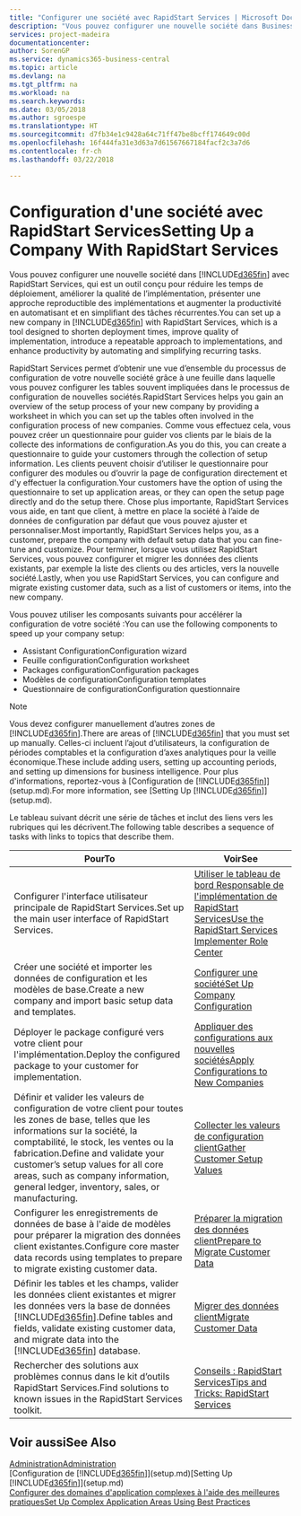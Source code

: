 ```yaml
---
title: "Configurer une société avec RapidStart Services | Microsoft Docs"
description: "Vous pouvez configurer une nouvelle société dans Business Central avec RapidStart Services, qui est un outil conçu pour réduire les temps de déploiement, améliorer la qualité de l’implémentation, présenter une approche reproductible des implémentations et augmenter la productivité en automatisant et en simplifiant des tâches récurrentes."
services: project-madeira
documentationcenter: 
author: SorenGP
ms.service: dynamics365-business-central
ms.topic: article
ms.devlang: na
ms.tgt_pltfrm: na
ms.workload: na
ms.search.keywords: 
ms.date: 03/05/2018
ms.author: sgroespe
ms.translationtype: HT
ms.sourcegitcommit: d7fb34e1c9428a64c71ff47be8bcff174649c00d
ms.openlocfilehash: 16f444fa31e3d63a7d61567667184facf2c3a7d6
ms.contentlocale: fr-ch
ms.lasthandoff: 03/22/2018

---
```

# <a name="setting-up-a-company-with-rapidstart-services"></a><span data-ttu-id="1f976-103">Configuration d'une société avec RapidStart Services</span><span class="sxs-lookup"><span data-stu-id="1f976-103">Setting Up a Company With RapidStart Services</span></span>
<span data-ttu-id="1f976-104">Vous pouvez configurer une nouvelle société dans [!INCLUDE[d365fin](includes/d365fin_md.md)] avec RapidStart Services, qui est un outil conçu pour réduire les temps de déploiement, améliorer la qualité de l’implémentation, présenter une approche reproductible des implémentations et augmenter la productivité en automatisant et en simplifiant des tâches récurrentes.</span><span class="sxs-lookup"><span data-stu-id="1f976-104">You can set up a new company in [!INCLUDE[d365fin](includes/d365fin_md.md)] with RapidStart Services, which is a tool designed to shorten deployment times, improve quality of implementation, introduce a repeatable approach to implementations, and enhance productivity by automating and simplifying recurring tasks.</span></span>  

<span data-ttu-id="1f976-105">RapidStart Services permet d’obtenir une vue d’ensemble du processus de configuration de votre nouvelle société grâce à une feuille dans laquelle vous pouvez configurer les tables souvent impliquées dans le processus de configuration de nouvelles sociétés.</span><span class="sxs-lookup"><span data-stu-id="1f976-105">RapidStart Services helps you gain an overview of the setup process of your new company by providing a worksheet in which you can set up the tables often involved in the configuration process of new companies.</span></span> <span data-ttu-id="1f976-106">Comme vous effectuez cela, vous pouvez créer un questionnaire pour guider vos clients par le biais de la collecte des informations de configuration.</span><span class="sxs-lookup"><span data-stu-id="1f976-106">As you do this, you can create a questionnaire to guide your customers through the collection of setup information.</span></span> <span data-ttu-id="1f976-107">Les clients peuvent choisir d’utiliser le questionnaire pour configurer des modules ou d’ouvrir la page de configuration directement et d'y effectuer la configuration.</span><span class="sxs-lookup"><span data-stu-id="1f976-107">Your customers have the option of using the questionnaire to set up application areas, or they can open the setup page directly and do the setup there.</span></span> <span data-ttu-id="1f976-108">Chose plus importante, RapidStart Services vous aide, en tant que client, à mettre en place la société à l’aide de données de configuration par défaut que vous pouvez ajuster et personnaliser.</span><span class="sxs-lookup"><span data-stu-id="1f976-108">Most importantly, RapidStart Services helps you, as a customer, prepare the company with default setup data that you can fine-tune and customize.</span></span> <span data-ttu-id="1f976-109">Pour terminer, lorsque vous utilisez RapidStart Services, vous pouvez configurer et migrer les données des clients existants, par exemple la liste des clients ou des articles, vers la nouvelle société.</span><span class="sxs-lookup"><span data-stu-id="1f976-109">Lastly, when you use RapidStart Services, you can configure and migrate existing customer data, such as a list of customers or items, into the new company.</span></span>

<span data-ttu-id="1f976-110">Vous pouvez utiliser les composants suivants pour accélérer la configuration de votre société :</span><span class="sxs-lookup"><span data-stu-id="1f976-110">You can use the following components to speed up your company setup:</span></span>  

-   <span data-ttu-id="1f976-111">Assistant Configuration</span><span class="sxs-lookup"><span data-stu-id="1f976-111">Configuration wizard</span></span>  
-   <span data-ttu-id="1f976-112">Feuille configuration</span><span class="sxs-lookup"><span data-stu-id="1f976-112">Configuration worksheet</span></span>  
-   <span data-ttu-id="1f976-113">Packages configuration</span><span class="sxs-lookup"><span data-stu-id="1f976-113">Configuration packages</span></span>  
-   <span data-ttu-id="1f976-114">Modèles de configuration</span><span class="sxs-lookup"><span data-stu-id="1f976-114">Configuration templates</span></span>  
-   <span data-ttu-id="1f976-115">Questionnaire de configuration</span><span class="sxs-lookup"><span data-stu-id="1f976-115">Configuration questionnaire</span></span>  

> [!Note]  
>  <span data-ttu-id="1f976-116">Vous devez configurer manuellement d’autres zones de [!INCLUDE[d365fin](includes/d365fin_md.md)].</span><span class="sxs-lookup"><span data-stu-id="1f976-116">There are areas of [!INCLUDE[d365fin](includes/d365fin_md.md)] that you must set up manually.</span></span> <span data-ttu-id="1f976-117">Celles-ci incluent l’ajout d’utilisateurs, la configuration de périodes comptables et la configuration d’axes analytiques pour la veille économique.</span><span class="sxs-lookup"><span data-stu-id="1f976-117">These include adding users, setting up accounting periods, and setting up dimensions for business intelligence.</span></span> <span data-ttu-id="1f976-118">Pour plus d'informations, reportez-vous à [Configuration de [!INCLUDE[d365fin](includes/d365fin_md.md)]](setup.md).</span><span class="sxs-lookup"><span data-stu-id="1f976-118">For more information, see [Setting Up [!INCLUDE[d365fin](includes/d365fin_md.md)]](setup.md).</span></span>

 <span data-ttu-id="1f976-119">Le tableau suivant décrit une série de tâches et inclut des liens vers les rubriques qui les décrivent.</span><span class="sxs-lookup"><span data-stu-id="1f976-119">The following table describes a sequence of tasks with links to topics that describe them.</span></span>

|<span data-ttu-id="1f976-120">**Pour**</span><span class="sxs-lookup"><span data-stu-id="1f976-120">**To**</span></span>|<span data-ttu-id="1f976-121">**Voir**</span><span class="sxs-lookup"><span data-stu-id="1f976-121">**See**</span></span>|  
|------------|-------------|  
|<span data-ttu-id="1f976-122">Configurer l'interface utilisateur principale de RapidStart Services.</span><span class="sxs-lookup"><span data-stu-id="1f976-122">Set up the main user interface of RapidStart Services.</span></span>|[<span data-ttu-id="1f976-123">Utiliser le tableau de bord Responsable de l'implémentation de RapidStart Services</span><span class="sxs-lookup"><span data-stu-id="1f976-123">Use the RapidStart Services Implementer Role Center</span></span>](admin-how-to-use-the-rapidstart-services-role-center-to-track-progress.md)|  
|<span data-ttu-id="1f976-124">Créer une société et importer les données de configuration et les modèles de base.</span><span class="sxs-lookup"><span data-stu-id="1f976-124">Create a new company and import basic setup data and templates.</span></span>|[<span data-ttu-id="1f976-125">Configurer une société</span><span class="sxs-lookup"><span data-stu-id="1f976-125">Set Up Company Configuration</span></span>](admin-set-up-company-configuration.md)|  
|<span data-ttu-id="1f976-126">Déployer le package configuré vers votre client pour l'implémentation.</span><span class="sxs-lookup"><span data-stu-id="1f976-126">Deploy the configured package to your customer for implementation.</span></span>|[<span data-ttu-id="1f976-127">Appliquer des configurations aux nouvelles sociétés</span><span class="sxs-lookup"><span data-stu-id="1f976-127">Apply Configurations to New Companies</span></span>](admin-apply-configuration-to-new-companies.md)|
|<span data-ttu-id="1f976-128">Définir et valider les valeurs de configuration de votre client pour toutes les zones de base, telles que les informations sur la société, la comptabilité, le stock, les ventes ou la fabrication.</span><span class="sxs-lookup"><span data-stu-id="1f976-128">Define and validate your customer’s setup values for all core areas, such as company information, general ledger, inventory, sales, or manufacturing.</span></span>|[<span data-ttu-id="1f976-129">Collecter les valeurs de configuration client</span><span class="sxs-lookup"><span data-stu-id="1f976-129">Gather Customer Setup Values</span></span>](admin-gather-customer-setup-values.md)|  
|<span data-ttu-id="1f976-130">Configurer les enregistrements de données de base à l'aide de modèles pour préparer la migration des données client existantes.</span><span class="sxs-lookup"><span data-stu-id="1f976-130">Configure core master data records using templates to prepare to migrate existing customer data.</span></span>|[<span data-ttu-id="1f976-131">Préparer la migration des données client</span><span class="sxs-lookup"><span data-stu-id="1f976-131">Prepare to Migrate Customer Data</span></span>](admin-use-templates-to-prepare-customer-data-for-migration.md)|  
|<span data-ttu-id="1f976-132">Définir les tables et les champs, valider les données client existantes et migrer les données vers la base de données [!INCLUDE[d365fin](includes/d365fin_md.md)].</span><span class="sxs-lookup"><span data-stu-id="1f976-132">Define tables and fields, validate existing customer data, and migrate data into the [!INCLUDE[d365fin](includes/d365fin_md.md)] database.</span></span>|[<span data-ttu-id="1f976-133">Migrer des données client</span><span class="sxs-lookup"><span data-stu-id="1f976-133">Migrate Customer Data</span></span>](admin-migrate-customer-data.md)|  
|<span data-ttu-id="1f976-134">Rechercher des solutions aux problèmes connus dans le kit d’outils RapidStart Services.</span><span class="sxs-lookup"><span data-stu-id="1f976-134">Find solutions to known issues in the RapidStart Services toolkit.</span></span>|[<span data-ttu-id="1f976-135">Conseils : RapidStart Services</span><span class="sxs-lookup"><span data-stu-id="1f976-135">Tips and Tricks: RapidStart Services</span></span>](admin-tips-and-tricks-rapidstart-services.md)|  

## <a name="see-also"></a><span data-ttu-id="1f976-136">Voir aussi</span><span class="sxs-lookup"><span data-stu-id="1f976-136">See Also</span></span>  
[<span data-ttu-id="1f976-137">Administration</span><span class="sxs-lookup"><span data-stu-id="1f976-137">Administration</span></span>](admin-setup-and-administration.md)  
<span data-ttu-id="1f976-138">[Configuration de [!INCLUDE[d365fin](includes/d365fin_md.md)]](setup.md)</span><span class="sxs-lookup"><span data-stu-id="1f976-138">[Setting Up [!INCLUDE[d365fin](includes/d365fin_md.md)]](setup.md)</span></span>  
[<span data-ttu-id="1f976-139">Configurer des domaines d'application complexes à l'aide des meilleures pratiques</span><span class="sxs-lookup"><span data-stu-id="1f976-139">Set Up Complex Application Areas Using Best Practices</span></span>](set-up-complex-application-areas-using-best-practices.md)   

